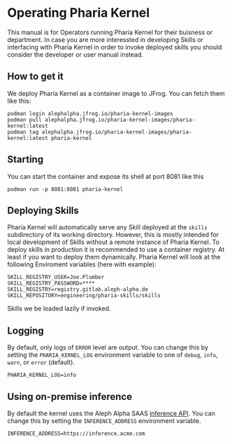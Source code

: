 # Operating Pharia Kernel

This manual is for Operators running Pharia Kernel for their buisness or department. In case you are more interessted in developing Skills or interfacing with Pharia Kernel in order to invoke deployed skills you should consider the developer or user manual instead.

## How to get it

We deploy Pharia Kernel as a container image to JFrog. You can fetch them like this:

```shell
podman login alephalpha.jfrog.io/pharia-kernel-images
podman pull alephalpha.jfrog.io/pharia-kernel-images/pharia-kernel:latest
podman tag alephalpha.jfrog.io/pharia-kernel-images/pharia-kernel:latest pharia-kernel
```

## Starting

You can start the container and expose its shell at port 8081 like this

```shell
podman run -p 8081:8081 pharia-kernel
```

## Deploying Skills

Pharia Kernel will automatically serve any Skill deployed at the `skills` subdirectory of its working directory. However, this is mostly intended for local development of Skills without a remote instance of Pharia Kernel. To deploy skills in production it is recommended to use a container registry. At least if you want to deploy them dynamically. Pharia Kernel will look at the following Enviroment variables (here with example):

```shell
SKILL_REGISTRY_USER=Joe.Plumber
SKILL_REGISTRY_PASSWORD=****
SKILL_REGISTRY=registry.gitlab.aleph-alpha.de
SKILL_REPOSITORY=engineering/pharia-skills/skills
```

Skills we be loaded lazily if invoked.


## Logging

By default, only logs of `ERROR` level are output. You can change this by setting the `PHARIA_KERNEL_LOG` environment variable to one of `debug`, `info`, `warn`, or `error` (default).

```shell
PHARIA_KERNEL_LOG=info
```

## Using on-premise inference

By default the kernel uses the Aleph Alpha SAAS [inference API](https://api.aleph-alpha.com). You can change this by setting the `INFERENCE_ADDRESS` environment variable.

```shell
INFERENCE_ADDRESS=https://inference.acme.com
```
